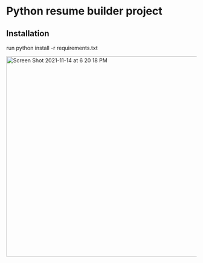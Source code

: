 # Python resume builder project

## Installation
run python install -r requirements.txt

<img width="530" alt="Screen Shot 2021-11-14 at 6 20 18 PM" src="https://user-images.githubusercontent.com/60222871/141702789-6b4d4b95-778c-4f2b-90ac-dc8befd741b9.png">
